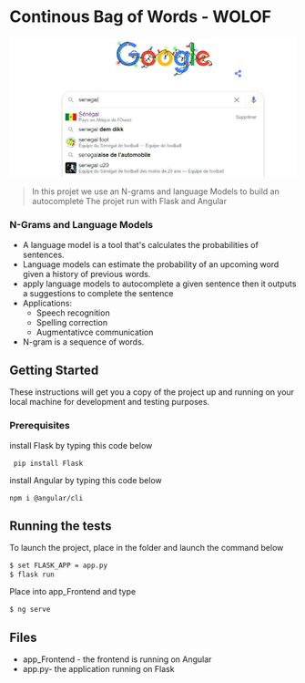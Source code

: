 # Continous Bag of Words - WOLOF


![autocompletion](https://github.com/abdouaziz/autocomplet/blob/master/image/image.JPG)

> In this projet we use an N-grams and language Models to build an autocomplete
> The projet run with Flask and Angular 

### N-Grams and Language Models
- A language model is a tool that's calculates the probabilities of sentences.
- Language models can estimate the probability of an upcoming word given a history of previous words.
- apply language models to autocomplete a given sentence then it outputs a suggestions to complete the sentence
- Applications:
  - Speech recognition
  - Spelling correction
  - Augmentativce communication
- N-gram is a sequence of words.

## Getting Started

These instructions will get you a copy of the project up and running on your local machine for development and testing purposes. 

### Prerequisites

 
install Flask by typing this code below 

```
 pip install Flask
```

install Angular by typing this code below 

```
npm i @angular/cli
```

## Running the tests

To launch the project, place  in the folder and launch the command below

```
$ set FLASK_APP = app.py
$ flask run
```

Place into app_Frontend and type

```
$ ng serve 
```



## Files 

* app_Frontend - the frontend is running on Angular
* app.py- the application running on Flask

  

